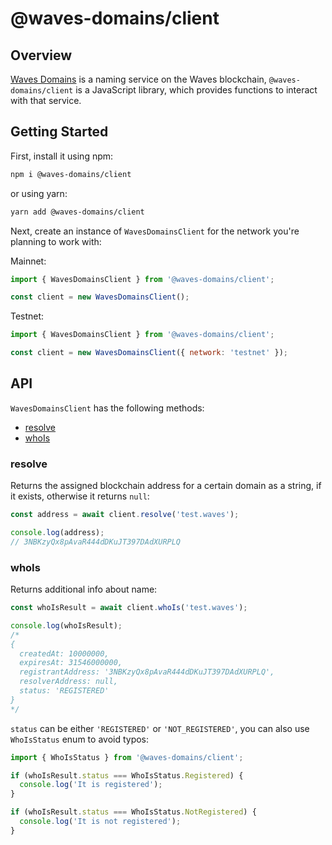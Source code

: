 # @waves-domains/client

## Overview

[Waves Domains](https://waves.domains/) is a naming service on the Waves
blockchain, `@waves-domains/client` is a JavaScript library, which provides
functions to interact with that service.

## Getting Started

First, install it using npm:

```sh
npm i @waves-domains/client
```

or using yarn:

```sh
yarn add @waves-domains/client
```

Next, create an instance of `WavesDomainsClient` for the network you're planning
to work with:

Mainnet:

```javascript
import { WavesDomainsClient } from '@waves-domains/client';

const client = new WavesDomainsClient();
```

Testnet:

```javascript
import { WavesDomainsClient } from '@waves-domains/client';

const client = new WavesDomainsClient({ network: 'testnet' });
```

## API

`WavesDomainsClient` has the following methods:

- [resolve](#resolve)
- [whoIs](#whois)

### resolve

Returns the assigned blockchain address for a certain domain as a string, if it
exists, otherwise it returns `null`:

```javascript
const address = await client.resolve('test.waves');

console.log(address);
// 3NBKzyQx8pAvaR444dDKuJT397DAdXURPLQ
```

### whoIs

Returns additional info about name:

```javascript
const whoIsResult = await client.whoIs('test.waves');

console.log(whoIsResult);
/*
{
  createdAt: 10000000,
  expiresAt: 31546000000,
  registrantAddress: '3NBKzyQx8pAvaR444dDKuJT397DAdXURPLQ',
  resolverAddress: null,
  status: 'REGISTERED'
}
*/
```

`status` can be either `'REGISTERED'` or `'NOT_REGISTERED'`, you can also use
`WhoIsStatus` enum to avoid typos:

```javascript
import { WhoIsStatus } from '@waves-domains/client';

if (whoIsResult.status === WhoIsStatus.Registered) {
  console.log('It is registered');
}

if (whoIsResult.status === WhoIsStatus.NotRegistered) {
  console.log('It is not registered');
}
```
